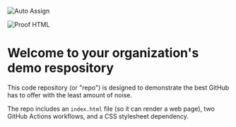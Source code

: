 ![Auto Assign](https://github.com/SouthAki/demo-repository/actions/workflows/auto-assign.yml/badge.svg)

![Proof HTML](https://github.com/SouthAki/demo-repository/actions/workflows/proof-html.yml/badge.svg)

# Welcome to your organization's demo respository
This code repository (or "repo") is designed to demonstrate the best GitHub has to offer with the least amount of noise.

The repo includes an `index.html` file (so it can render a web page), two GitHub Actions workflows, and a CSS stylesheet dependency.
